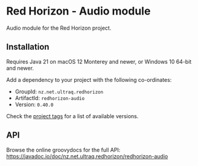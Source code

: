 
Red Horizon - Audio module
==========================

Audio module for the Red Horizon project.


Installation
------------

Requires Java 21 on macOS 12 Monterey and newer, or Windows 10 64-bit and newer.

Add a dependency to your project with the following co-ordinates:

- GroupId: `nz.net.ultraq.redhorizon`
- ArtifactId: `redhorizon-audio`
- Version: `0.40.0`

Check the [project tags](https://github.com/ultraq/redhorizon/tags) for a list
of available versions.


API
---

Browse the online groovydocs for the full API:
https://javadoc.io/doc/nz.net.ultraq.redhorizon/redhorizon-audio
